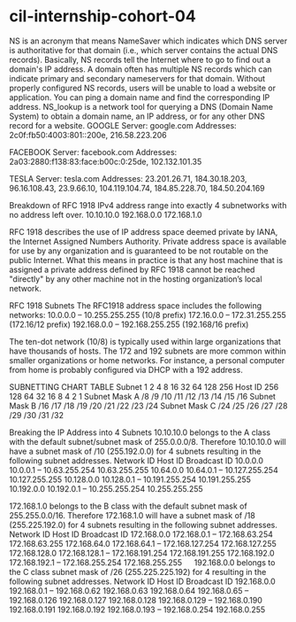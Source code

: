 # cil-internship-cohort-04
NS is an acronym that means NameSaver which indicates which DNS server is authoritative for that domain (i.e., which server contains the actual DNS records). Basically, NS records tell the Internet where to go to find out a domain's IP address. A domain often has multiple NS records which can indicate primary and secondary nameservers for that domain. Without properly configured NS records, users will be unable to load a website or application. You can ping a domain name and find the corresponding IP address. 
NS_lookup is a network tool for querying a DNS (Domain Name System) to obtain a domain name, an IP address, or for any other DNS record for a website.
GOOGLE
Server: google.com 
Addresses: 2c0f:fb50:4003:801::200e, 
216.58.223.206

FACEBOOK
Server: facebook.com 
Addresses: 2a03:2880:f138:83:face:b00c:0:25de, 102.132.101.35

TESLA
Server: tesla.com 
Addresses: 23.201.26.71, 
184.30.18.203, 96.16.108.43, 23.9.66.10, 104.119.104.74, 184.85.228.70, 184.50.204.169 

Breakdown of RFC 1918 IPv4 address range into exactly 4 subnetworks with no address left over.
10.10.10.0 
192.168.0.0 
172.168.1.0 

RFC 1918 describes the use of IP address space deemed private by IANA, the Internet Assigned Numbers Authority. Private address space is available for use by any organization and is guaranteed to be not routable on the public Internet. What this means in practice is that any host machine that is assigned a private address defined by RFC 1918 cannot be reached "directly" by any other machine not in the hosting organization’s local network.

RFC 1918 Subnets
The RFC1918 address space includes the following networks:
10.0.0.0 – 10.255.255.255 (10/8 prefix)
172.16.0.0 – 172.31.255.255 (172.16/12 prefix)
192.168.0.0 – 192.168.255.255 (192.168/16 prefix)

The ten-dot network (10/8) is typically used within large organizations that have thousands of hosts. The 172 and 192 subnets are more common within smaller organizations or home networks. For instance, a personal computer from home is probably configured via DHCP with a 192 address.

SUBNETTING CHART TABLE
Subnet	1	2	4	8	16	32	64	128	256
Host ID	256	128	64	32	16	8	4	2	1
Subnet Mask A	/8	/9	/10	/11	/12	/13	/14	/15	/16
Subnet Mask B	/16	/17	/18	/19	/20	/21	/22	/23	/24
Subnet Mask C	/24	/25	/26	/27	/28	/29	/30	/31	/32

Breaking the IP Address into 4 Subnets
10.10.10.0 belongs to the A class with the default subnet/subnet mask of 255.0.0.0/8. Therefore 10.10.10.0 will have a subnet mask of /10 (255.192.0.0) for 4 subnets resulting in the following subnet addresses.
Network ID	Host ID	Broadcast ID
10.0.0.0 	10.0.0.1 – 10.63.255.254 	10.63.255.255 
10.64.0.0 	10.64.0.1 – 10.127.255.254 	10.127.255.255 
10.128.0.0 	10.128.0.1 – 10.191.255.254 	10.191.255.255 
10.192.0.0 	10.192.0.1 – 10.255.255.254 	10.255.255.255 
 
172.168.1.0 belongs to the B class with the default subnet mask of 255.255.0.0/16. Therefore 172.168.1.0 will have a subnet mask of /18 (255.225.192.0) for 4 subnets resulting in the following subnet addresses.
Network ID	Host ID	Broadcast ID
172.168.0.0 	172.168.0.1 – 172.168.63.254 	172.168.63.255 
172.168.64.0 	172.168.64.1 – 172.168.127.254 	172.168.127.255 
172.168.128.0 	172.168.128.1 – 172.168.191.254 	172.168.191.255 
172.168.192.0 	172.168.192.1 – 172.168.255.254 	172.168.255.255 
 
192.168.0.0 belongs to the C class subnet mask of /26 (255.225.225.192) for 4 resulting in the following subnet addresses.
Network ID	Host ID	Broadcast ID
192.168.0.0 	192.168.0.1 – 192.168.0.62 	192.168.0.63 
192.168.0.64 	192.168.0.65 – 192.168.0.126 	192.168.0.127 
192.168.0.128 	192.168.0.129 – 192.168.0.190 	192.168.0.191 
192.168.0.192 	192.168.0.193 – 192.168.0.254 	192.168.0.255
